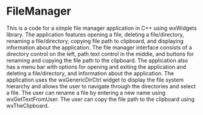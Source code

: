 # FileManager
This is a code for a simple file manager application in C++ using wxWidgets library. The application features opening a file, deleting a file/directory, renaming a file/directory, copying file path to clipboard, and displaying information about the application. The file manager interface consists of a directory control on the left, path text control in the middle, and buttons for renaming and copying the file path to the clipboard. The application also has a menu bar with options for opening and exiting the application and deleting a file/directory, and information about the application. The application uses the wxGenericDirCtrl widget to display the file system hierarchy and allows the user to navigate through the directories and select a file. The user can rename a file by entering a new name using wxGetTextFromUser. The user can copy the file path to the clipboard using wxTheClipboard.
